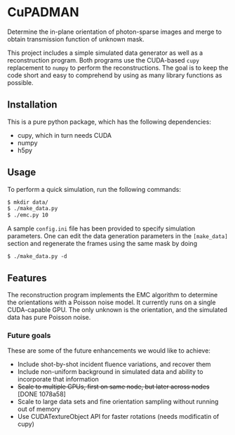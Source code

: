 # CuPADMAN
Determine the in-plane orientation of photon-sparse images and merge to obtain transmission function of unknown mask.

This project includes a simple simulated data generator as well as a reconstruction program. Both programs use the CUDA-based `cupy` replacement to `numpy` to perform the reconstructions. The goal is to keep the code short and easy to comprehend by using as many library functions as possible.

## Installation
This is a pure python package, which has the following dependencies:
 * cupy, which in turn needs CUDA
 * numpy
 * h5py

## Usage
To perform a quick simulation, run the following commands:
```sh
$ mkdir data/
$ ./make_data.py
$ ./emc.py 10
```

A sample `config.ini` file has been provided to specify simulation parameters. One can edit the data generation parameters in the `[make_data]` section and regenerate the frames using the same mask by doing 
```
$ ./make_data.py -d
```

## Features
The reconstruction program implements the EMC algorithm to determine the orientations with a Poisson noise model. It currently runs on a single CUDA-capable GPU. The only unknown is the orientation, and the simulated data has pure Poisson noise.

### Future goals
These are some of the future enhancements we would like to achieve:
 * Include shot-by-shot incident fluence variations, and recover them
 * Include non-uniform background in simulated data and ability to incorporate that information
 * ~~Scale to multiple GPUs, first on same node, but later across nodes~~ [DONE 1078a58]
 * Scale to large data sets and fine orientation sampling without running out of memory
 * Use CUDATextureObject API for faster rotations (needs modificatin of cupy)
